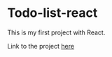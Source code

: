 # Todo-list-react

This is my first project with React.

Link to the project [here](https://hb7x6.csb.app/)
